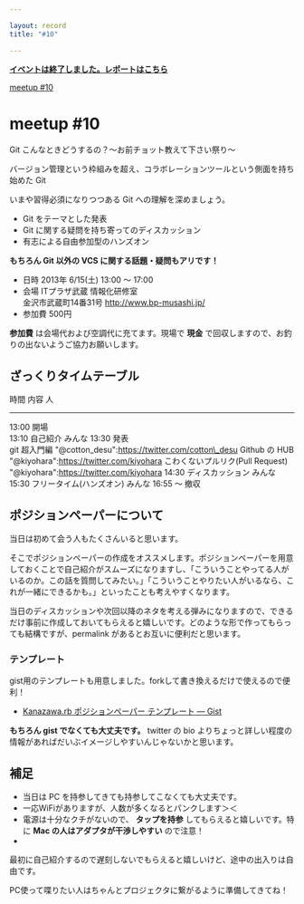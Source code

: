 ```yaml
---

layout: record
title: "#10"

---
```


<p>
<a href="./report.html"><strong>イベントは終了しました。レポートはこちら</strong></a></p>

<div class="doorkeeper-widget">
<a href="http://kzrb.doorkeeper.jp/events/4106" class="doorkeeper-registration-widget">meetup
#10</a>

<script src="https://d1dqic1fklzs1z.cloudfront.net/assets/widget.js" type="text/javascript">
</script>
</div>

meetup #10
===========

Git こんなときどうするの？〜お前チョット教えて下さい祭り〜

バージョン管理という枠組みを超え、コラボレーションツールという側面を持ち始めた
Git

いまや習得必須になりつつある Git への理解を深めましょう。

* Git をテーマとした発表
 * Git に関する疑問を持ち寄ってのディスカッション
 * 有志による自由参加型のハンズオン

**もちろん Git 以外の VCS に関する話題・疑問もアリです！**


  - 日時     2013年 6/15(土) 13:00 〜 17:00
  - 会場     ITプラザ武蔵 情報化研修室<br>金沢市武蔵町14番31号 <a href="http://www.bp-musashi.jp/">http://www.bp-musashi.jp/</a>
  - 参加費   500円


**参加費** は会場代および空調代に充てます。現場で **現金**
で回収しますので、お釣りの出ないようご協力お願いします。

ざっくりタイムテーブル
----------------------

  時間       内容                               人
  ---------- ---------------------------------- --------------------------------------------------
  13:00      開場                               
  13:10      自己紹介                           みんな
  13:30      発表                               
             git 超入門編                       "@cotton\_desu":https://twitter.com/cotton\_desu
             Github の HUB                      "@kiyohara":https://twitter.com/kiyohara
             こわくないプルリク(Pull Request)   "@kiyohara":https://twitter.com/kiyohara
  14:30      ディスカッション                   みんな
  15:30      フリータイム(ハンズオン)           みんな
  16:55 〜   撤収                               

ポジションペーパーについて
--------------------------

当日は初めて会う人もたくさんいると思います。

そこでポジションペーパーの作成をオススメします。ポジションペーパーを用意しておくことで自己紹介がスムーズになりますし、「こういうことやってる人がいるのか。この話を質問してみたい。」「こういうことやりたい人がいるなら、これが一緒にできるかも。」といったことも考えやすくなります。

当日のディスカッションや次回以降のネタを考える弾みになりますので、できるだけ事前に作成しておいてもらえると嬉しいです。どのような形で作ってもらっても結構ですが、permalink
があるとお互いに便利だと思います。

### テンプレート

gist用のテンプレートも用意しました。forkして書き換えるだけで使えるので便利！

* [Kanazawa.rb ポジションペーパー テンプレート — Gist](https://gist.github.com/5a523ec3180002229a32)

**もちろん gist でなくても大丈夫です。** twitter の bio
よりちょっと詳しい程度の情報があればだいぶイメージしやすいんじゃないかと思います。

補足
----

* 当日は PC を持参してきても持参してこなくても大丈夫です。
 * 一応WiFiがありますが、人数が多くなるとパンクします＞＜
 * 電源は十分なクチがないので、 **タップを持参**
してもらえると嬉しいです。特に **Mac の人はアダプタが干渉しやすい**
ので注意！
 *
最初に自己紹介するので遅刻しないでもらえると嬉しいけど、途中の出入りは自由です。

PC使って喋りたい人はちゃんとプロジェクタに繋がるように準備してきてね！
